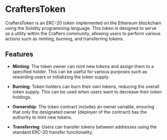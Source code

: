 # CraftersToken

CraftersToken is an ERC-20 token implemented on the Ethereum blockchain using the Solidity programming language. This token is designed to serve as a utility within the Crafters community, allowing users to perform various actions such as minting, burning, and transferring tokens.

## Features

- **Minting**: The token owner can mint new tokens and assign them to a specified holder. This can be useful for various purposes such as rewarding users or initializing the token supply.

- **Burning**: Token holders can burn their own tokens, reducing the overall token supply. This can be used when users want to decrease their token holdings.

- **Ownership**: The token contract includes an owner variable, ensuring that only the designated owner (deployer of the contract) has the authority to mint new tokens.

- **Transferring**: Users can transfer tokens between addresses using the standard ERC-20 transfer functionality.


